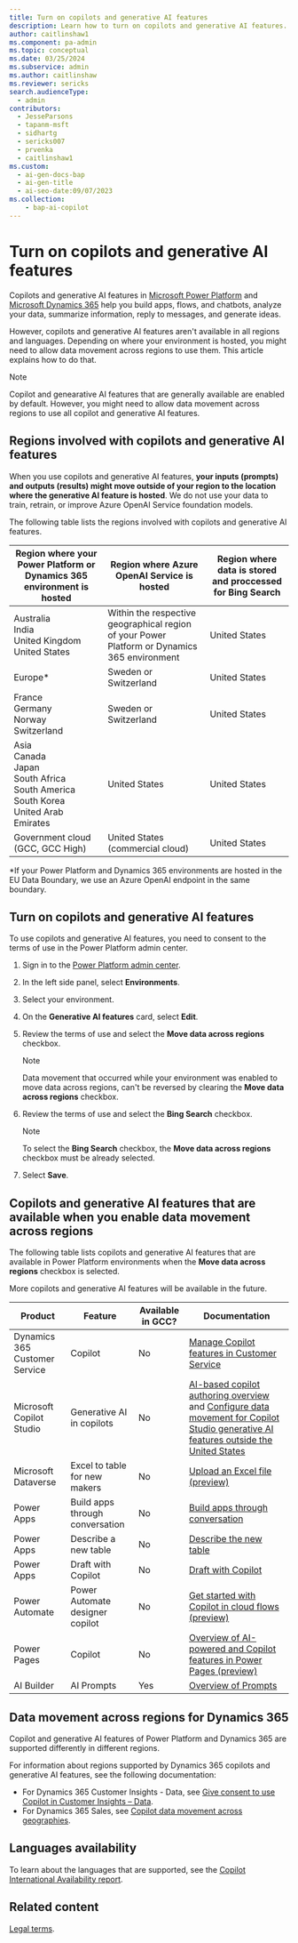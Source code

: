 ```yaml
---
title: Turn on copilots and generative AI features
description: Learn how to turn on copilots and generative AI features.
author: caitlinshaw1
ms.component: pa-admin
ms.topic: conceptual
ms.date: 03/25/2024
ms.subservice: admin
ms.author: caitlinshaw
ms.reviewer: sericks
search.audienceType:
  - admin
contributors: 
  - JesseParsons
  - tapanm-msft
  - sidhartg
  - sericks007
  - prvenka
  - caitlinshaw1
ms.custom:
  - ai-gen-docs-bap
  - ai-gen-title
  - ai-seo-date:09/07/2023
ms.collection: 
    - bap-ai-copilot
---
```


# Turn on copilots and generative AI features

Copilots and generative AI features in [Microsoft Power Platform](/power-platform/) and [Microsoft Dynamics 365](/dynamics365/) help you build apps, flows, and chatbots, analyze your data, summarize information, reply to messages, and generate ideas.

However, copilots and generative AI features aren't available in all regions and languages. Depending on where your environment is hosted, you might need to allow data movement across regions to use them. This article explains how to do that.

> [!NOTE]
> Copilot and genearative AI features that are generally available are enabled by default. However, you might need to allow data movement across regions to use all copilot and generative AI features.

## Regions involved with copilots and generative AI features

When you use copilots and generative AI features, **your inputs (prompts) and outputs (results) might move outside of your region to the location where the generative AI feature is hosted**. We do not use your data to train, retrain, or improve Azure OpenAI Service foundation models.

The following table lists the regions involved with copilots and generative AI features.

| Region where your Power Platform or Dynamics 365 environment is hosted | Region where Azure OpenAI Service is hosted | Region where data is stored and proccessed for Bing Search | 
|-------------------------|-------------------------|-------------------------|
| Australia</br>India</br>United Kingdom</br>United States | Within the respective geographical region of your Power Platform or Dynamics 365 environment | United States| 
| Europe\*  | Sweden or Switzerland| United States |
| France</br>Germany</br>Norway</br>Switzerland | Sweden or Switzerland | United States|
| Asia</br>Canada</br>Japan</br>South Africa</br>South America</br>South Korea</br>United Arab Emirates | United States | United States| 
| Government cloud (GCC, GCC High) | United States (commercial cloud) | United States |

\*If your Power Platform and Dynamics 365 environments are hosted in the EU Data Boundary, we use an Azure OpenAI endpoint in the same boundary.

## Turn on copilots and generative AI features

To use copilots and generative AI features, you need to consent to the terms of use in the Power Platform admin center.

1. Sign in to the [Power Platform admin center](https://admin.powerplatform.microsoft.com).
1. In the left side panel, select **Environments**.
1. Select your environment.
1. On the **Generative AI features** card, select **Edit**.
1. Review the terms of use and select the **Move data across regions** checkbox.

   > [!Note]
   > Data movement that occurred while your environment was enabled to move data across regions, can't be reversed by clearing the **Move data across regions** checkbox.
   
1. Review the terms of use and select the **Bing Search** checkbox.

   > [!Note]
   > To select the **Bing Search** checkbox, the **Move data across regions** checkbox must be already selected.

1. Select **Save**.

## Copilots and generative AI features that are available when you enable data movement across regions

The following table lists copilots and generative AI features that are available in Power Platform environments when the **Move data across regions** checkbox is selected.

More copilots and generative AI features will be available in the future.

| Product | Feature  | Available in GCC? | Documentation
|-------------------------|-------------------------|-------------------------|-------------------------|
| Dynamics 365 Customer Service | Copilot | No | [Manage Copilot features in Customer Service](/dynamics365/customer-service/administer/configure-copilot-features)|
| Microsoft Copilot Studio | Generative AI in copilots | No | [AI-based copilot authoring overview](/microsoft-copilot-studio/nlu-gpt-overview) and [Configure data movement for Copilot Studio generative AI features outside the United States](/microsoft-copilot-studio/manage-data-movement-outside-us) |
| Microsoft Dataverse | Excel to table for new makers | No | [Upload an Excel file (preview)](/power-apps/maker/data-platform/create-edit-entities-portal#upload-an-excel-file-preview) |
| Power Apps | Build apps through conversation | No | [Build apps through conversation](/power-apps/maker/canvas-apps/ai-conversations-create-app) |
| Power Apps | Describe a new table | No | [Describe the new table](/power-apps/maker/data-platform/create-edit-entities-portal#describe-the-new-table) |
| Power Apps | Draft with Copilot | No | [Draft with Copilot](/power-apps/user/well-written-input-text-copilot) |
| Power Automate | Power Automate designer copilot | No | [Get started with Copilot in cloud flows (preview)](/power-automate/get-started-with-copilot) |
| Power Pages | Copilot | No | [Overview of AI-powered and Copilot features in Power Pages (preview)](/power-pages/configure/ai-copilot-overview) |
| AI Builder | AI Prompts | Yes | [Overview of Prompts](/ai-builder/prompts-overview) |


## Data movement across regions for Dynamics 365

Copilot and generative AI features of Power Platform and Dynamics 365 are supported differently in different regions.

For information about regions supported by Dynamics 365 copilots and generative AI features, see the following documentation:

- For Dynamics 365 Customer Insights - Data, see [Give consent to use Copilot in Customer Insights – Data](/dynamics365/customer-insights/data/copilot-global-consent).
- For Dynamics 365 Sales, see [Copilot data movement across geographies](/dynamics365/sales/sales-copilot-data-movement).

## Languages availability

To learn about the languages that are supported, see the [Copilot International Availability report](https://dynamics.microsoft.com/en-us/availability-reports/copilotreport/).

## Related content

[Legal terms](https://go.microsoft.com/fwlink/?linkid=2182773).
